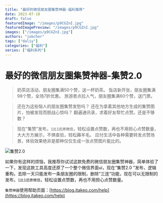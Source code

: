 ```yaml
---
title: "最好的微信朋友圈集赞神器-福利推荐"
date: 2023-07-10
draft: false
featuredImage: "/images/p9CGZnI.jpg"
featuredImagePreview: "/images/p9CGZnI.jpg"
images: ["/images/p9CGZnI.jpg"]
authors: "jobcher"
tags: ["daliy"]
categories: ["福利"]
series: ["福利系列"]
---
```


# 最好的微信朋友圈集赞神器-集赞2.0

> 奶茶店活动，朋友圈集满50个赞，送一杯奶茶。
> 饭店新开张，朋友圈集满98个赞，全场7折优惠。
> 旅游景点拉人气，朋友圈集满60个赞，送门票。

> 还在为这些恼人的朋友圈集赞发愁吗？
> 还在为拿着其他地方生成的集赞图片，怕被发现而胆战心惊吗？
> 翻遍通讯录，求着好友帮忙点赞。还是不够数？

> 现在“集赞”发布，`1比1还原微信`，轻松设置点赞数，再也不用担心点赞数量，大大方方展示，不惧查验，轻松薅羊毛。
>应付生活中各种需要转发点赞场景，体验效果绝非是那种仅仅生成一张点赞图片能比的。

![集赞2.0](/images/p9CGZnI.jpg)  
  
如果你有这样的烦恼，我推荐你试试这款免费的微信朋友圈集赞神器，简单体验了一下，发现这款工具高度还原了一个整个微信界面ui，现在“集赞2.0 ”发布，逻辑重构，去除一天只能发布一条朋友圈的限制，删除“三连”功能，现在可以无限制的发布，`1比1还原微信`，轻松设置点赞数，再也不用担心点赞数量。  
  
`集赞神器`使用帮助页面：[https://blog.itakeo.com/help](https://blog.itakeo.com/help)